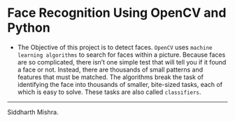 # Face Recognition Using OpenCV and Python

* The Objective of this project is to detect faces. `OpenCV` uses `machine learning algorithms` to search for faces within a picture. Because faces are so complicated, there isn’t one simple test that will tell you if it found a face or not. Instead, there are thousands of small patterns and features that must be matched. The algorithms break the task of identifying the face into thousands of smaller, bite-sized tasks, each of which is easy to solve. These tasks are also called `classifiers`.


--------------------------------------------------------------------------------------------------------------------------------------------------------
Siddharth Mishra.
